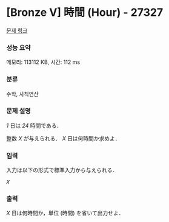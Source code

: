 # [Bronze V] 時間 (Hour) - 27327 

[문제 링크](https://www.acmicpc.net/problem/27327) 

### 성능 요약

메모리: 113112 KB, 시간: 112 ms

### 분류

수학, 사칙연산

### 문제 설명

<p><var>1</var> 日は <var>24</var> 時間である．</p>

<p>整数 <var>X</var> が与えられる． <var>X</var> 日は何時間か求めよ．</p>

### 입력 

 <p>入力は以下の形式で標準入力から与えられる．</p>

<pre><var>X</var></pre>

### 출력 

 <p><var>X</var> 日は何時間か，単位 (時間) を省いて出力せよ．</p>

